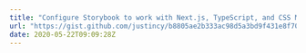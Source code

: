 ```yaml
---
title: "Configure Storybook to work with Next.js, TypeScript, and CSS Modules"
url: "https://gist.github.com/justincy/b8805ae2b333ac98d5a3bd9f431e8f70"
date: 2020-05-22T09:09:28Z
---
```

